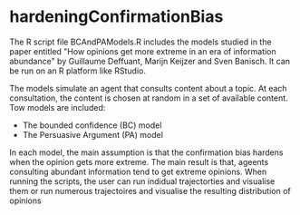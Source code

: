 # hardeningConfirmationBias
The R script file BCAndPAModels.R includes the models studied in the paper entitled "How opinions get more extreme in an era of information abundance"
by Guillaume Deffuant, Marijn Keijzer and Sven Banisch.
It can be run on an R platform like RStudio.

The models simulate an agent that consults content about a topic.
At each consultation, the content is chosen at random in a set of available content.
Tow models are included:
- The bounded confidence (BC) model
- The Persuasive Argument (PA) model

In each model, the main assumption is that the confirmation bias hardens when the opinion gets more extreme.
The main result is that, ageents consulting abundant information tend to get extreme opinions.
When running the scripts, the user can run indidual trajectorties and visualise them or run numerous trajectoires and visualise the resulting distribution of opinions
